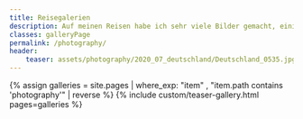 ```yaml
---
title: Reisegalerien
description: Auf meinen Reisen habe ich sehr viele Bilder gemacht, einige davon sind hier zu sehen.
classes: galleryPage
permalink: /photography/
header:
    teaser: assets/photography/2020_07_deutschland/Deutschland_0535.jpg
---
```


{% assign galleries = site.pages | where_exp: "item" , "item.path contains 'photography'" | reverse %}
{% include custom/teaser-gallery.html pages=galleries %}